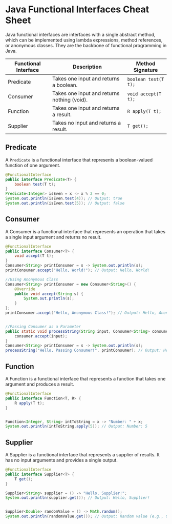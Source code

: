 # Java Functional Interfaces Cheat Sheet

Java functional interfaces are interfaces with a single abstract method, which can be implemented using lambda expressions, method references, or anonymous classes. They are the backbone of functional programming in Java.

| Functional Interface | Description                                 | Method Signature     |
| -------------------- | ------------------------------------------- | -------------------- |
| Predicate            | Takes one input and returns a boolean.      | `boolean test(T t);` |
| Consumer             | Takes one input and returns nothing (void). | `void accept(T t);`  |
| Function             | Takes one input and returns a result.       | `R apply(T t);`      |
| Supplier             | Takes no input and returns a result.        | `T get();`           |

## Predicate

A `Predicate` is a functional interface that represents a boolean-valued function of one argument.

```java
@FunctionalInterface
public interface Predicate<T> {
    boolean test(T t);
}
Predicate<Integer> isEven = x -> x % 2 == 0;
System.out.println(isEven.test(4)); // Output: true
System.out.println(isEven.test(5)); // Output: false
```

## Consumer

A Consumer is a functional interface that represents an operation that takes a single input argument and returns no result.

```java
@FunctionalInterface
public interface Consumer<T> {
    void accept(T t);
}
Consumer<String> printConsumer = s -> System.out.println(s);
printConsumer.accept("Hello, World!"); // Output: Hello, World!

//Using Anonymous Class
Consumer<String> printConsumer = new Consumer<String>() {
    @Override
    public void accept(String s) {
        System.out.println(s);
    }
};
printConsumer.accept("Hello, Anonymous Class!"); // Output: Hello, Anonymous Class!


//Passing Consumer as a Parameter
public static void processString(String input, Consumer<String> consumer) {
    consumer.accept(input);
}
Consumer<String> printConsumer = s -> System.out.println(s);
processString("Hello, Passing Consumer!", printConsumer); // Output: Hello, Passing Consumer!

```

## Function

A Function is a functional interface that represents a function that takes one argument and produces a result.

```java
@FunctionalInterface
public interface Function<T, R> {
    R apply(T t);
}


Function<Integer, String> intToString = x -> "Number: " + x;
System.out.println(intToString.apply(5)); // Output: Number: 5

```

## Supplier

A Supplier is a functional interface that represents a supplier of results. It has no input arguments and provides a single output.

```java
@FunctionalInterface
public interface Supplier<T> {
    T get();
}

Supplier<String> supplier = () -> "Hello, Supplier!";
System.out.println(supplier.get()); // Output: Hello, Supplier!


Supplier<Double> randomValue = () -> Math.random();
System.out.println(randomValue.get()); // Output: Random value (e.g., 0.123456789)
```
